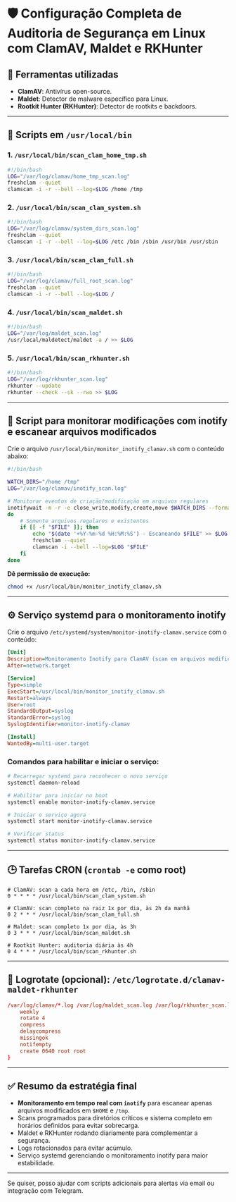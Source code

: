 # 🛡️ Configuração Completa de Auditoria de Segurança em Linux com ClamAV, Maldet e RKHunter

## 🧰 Ferramentas utilizadas
- **ClamAV**: Antivírus open-source.
- **Maldet**: Detector de malware específico para Linux.
- **Rootkit Hunter (RKHunter)**: Detector de rootkits e backdoors.

---

## 📁 Scripts em `/usr/local/bin`

### 1. `/usr/local/bin/scan_clam_home_tmp.sh`
```bash
#!/bin/bash
LOG="/var/log/clamav/home_tmp_scan.log"
freshclam --quiet
clamscan -i -r --bell --log=$LOG /home /tmp
```

### 2. `/usr/local/bin/scan_clam_system.sh`
```bash
#!/bin/bash
LOG="/var/log/clamav/system_dirs_scan.log"
freshclam --quiet
clamscan -i -r --bell --log=$LOG /etc /bin /sbin /usr/bin /usr/sbin
```

### 3. `/usr/local/bin/scan_clam_full.sh`
```bash
#!/bin/bash
LOG="/var/log/clamav/full_root_scan.log"
freshclam --quiet
clamscan -i -r --bell --log=$LOG /
```

### 4. `/usr/local/bin/scan_maldet.sh`
```bash
#!/bin/bash
LOG="/var/log/maldet_scan.log"
/usr/local/maldetect/maldet -a / >> $LOG
```

### 5. `/usr/local/bin/scan_rkhunter.sh`
```bash
#!/bin/bash
LOG="/var/log/rkhunter_scan.log"
rkhunter --update
rkhunter --check --sk --rwo >> $LOG
```

---

## 📁 Script para monitorar modificações com inotify e escanear arquivos modificados

Crie o arquivo `/usr/local/bin/monitor_inotify_clamav.sh` com o conteúdo abaixo:

```bash
#!/bin/bash

WATCH_DIRS="/home /tmp"
LOG="/var/log/clamav/inotify_scan.log"

# Monitorar eventos de criação/modificação em arquivos regulares
inotifywait -m -r -e close_write,modify,create,move $WATCH_DIRS --format '%w%f' | while read FILE
do
    # Somente arquivos regulares e existentes
    if [[ -f "$FILE" ]]; then
        echo "$(date '+%Y-%m-%d %H:%M:%S') - Escaneando $FILE" >> $LOG
        freshclam --quiet
        clamscan -i --bell --log=$LOG "$FILE"
    fi
done
```

**Dê permissão de execução:**
```bash
chmod +x /usr/local/bin/monitor_inotify_clamav.sh
```

---

## ⚙️ Serviço systemd para o monitoramento inotify

Crie o arquivo `/etc/systemd/system/monitor-inotify-clamav.service` com o conteúdo:

```ini
[Unit]
Description=Monitoramento Inotify para ClamAV (scan em arquivos modificados)
After=network.target

[Service]
Type=simple
ExecStart=/usr/local/bin/monitor_inotify_clamav.sh
Restart=always
User=root
StandardOutput=syslog
StandardError=syslog
SyslogIdentifier=monitor-inotify-clamav

[Install]
WantedBy=multi-user.target
```

### Comandos para habilitar e iniciar o serviço:

```bash
# Recarregar systemd para reconhecer o novo serviço
systemctl daemon-reload

# Habilitar para iniciar no boot
systemctl enable monitor-inotify-clamav.service

# Iniciar o serviço agora
systemctl start monitor-inotify-clamav.service

# Verificar status
systemctl status monitor-inotify-clamav.service
```

---

## 🕒 Tarefas CRON (`crontab -e` como root)

```cron
# ClamAV: scan a cada hora em /etc, /bin, /sbin
0 * * * * /usr/local/bin/scan_clam_system.sh

# ClamAV: scan completo na raiz 1x por dia, às 2h da manhã
0 2 * * * /usr/local/bin/scan_clam_full.sh

# Maldet: scan completo 1x por dia, às 3h
0 3 * * * /usr/local/bin/scan_maldet.sh

# Rootkit Hunter: auditoria diária às 4h
0 4 * * * /usr/local/bin/scan_rkhunter.sh
```

---

## 🧼 Logrotate (opcional): `/etc/logrotate.d/clamav-maldet-rkhunter`

```conf
/var/log/clamav/*.log /var/log/maldet_scan.log /var/log/rkhunter_scan.log {
    weekly
    rotate 4
    compress
    delaycompress
    missingok
    notifempty
    create 0640 root root
}
```

---

## ✅ Resumo da estratégia final

- **Monitoramento em tempo real com `inotify`** para escanear apenas arquivos modificados em `$HOME` e `/tmp`.
- Scans programados para diretórios críticos e sistema completo em horários definidos para evitar sobrecarga.
- Maldet e RKHunter rodando diariamente para complementar a segurança.
- Logs rotacionados para evitar acúmulo.
- Serviço systemd gerenciando o monitoramento inotify para maior estabilidade.

---

Se quiser, posso ajudar com scripts adicionais para alertas via email ou integração com Telegram.
